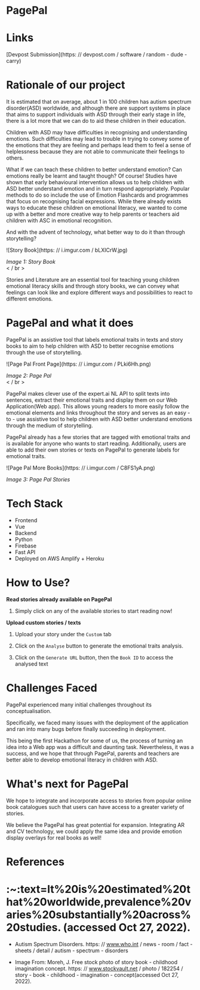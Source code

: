 # PagePal

# Links

[Devpost Submission](https: // devpost.com / software / random - dude - carry)
# Rationale of our project

It is estimated that on average, about 1 in 100 children has autism spectrum disorder(ASD) worldwide, and although there are support systems in place that aims to support individuals with ASD through their early stage in life, there is a lot more that we can do to aid these children in their education.

Children with ASD may have difficulties in recognising and understanding emotions. Such difficulties may lead to trouble in trying to convey some of the emotions that they are feeling and perhaps lead them to feel a sense of helplessness because they are not able to communicate their feelings to others.

What if we can teach these children to better understand emotion? Can emotions really be learnt and taught though? Of course! Studies have shown that early behavioural intervention allows us to help children with ASD better understand emotion and in turn respond appropriately. Popular methods to do so include the use of Emotion Flashcards and programmes that focus on recognising facial expressions. While there already exists ways to educate these children on emotional literacy, we wanted to come up with a better and more creative way to help parents or teachers aid children with ASC in emotional recognition.

And with the advent of technology, what better way to do it than through storytelling?


![Story Book](https: // i.imgur.com / bLXICrW.jpg)

*Image 1: Story Book*
<br > < / br >

Stories and Literature are an essential tool for teaching young children emotional literacy skills and through story books, we can convey what feelings can look like and explore different ways and possibilities to react to different emotions.

# PagePal and what it does

PagePal is an assistive tool that labels emotional traits in texts and story books to aim to help children with ASD to better recognise emotions through the use of storytelling.

![Page Pal Front Page](https: // i.imgur.com / PLki6Hh.png)

*Image 2: Page Pal*
<br > < / br >

PagePal makes clever use of the expert.ai NL API to split texts into sentences, extract their emotional traits and display them on our Web Application(Web app). This allows young readers to more easily follow the emotional elements and links throughout the story and serves as an easy - to - use assistive tool to help children with ASD better understand emotions through the medium of storytelling.

PagePal already has a few stories that are tagged with emotional traits and is available for anyone who wants to start reading. Additionally, users are able to add their own stories or texts on PagePal to generate labels for emotional traits.

![Page Pal More Books](https: // i.imgur.com / C8FS1yA.png)

*Image 3: Page Pal Stories*

# Tech Stack

- Frontend
- Vue
- Backend
- Python
- Firebase
- Fast API
- Deployed on AWS Amplify + Heroku

# How to Use?

**Read stories already available on PagePal**

1. Simply click on any of the available stories to start reading now!

**Upload custom stories / texts**

1. Upload your story under the `Custom` tab

2. Click on the `Analyse` button to generate the emotional traits analysis.

3. Click on the `Generate URL` button, then the `Book ID` to access the analysed text


# Challenges Faced

PagePal experienced many initial challenges throughout its conceptualisation.

Specifically, we faced many issues with the deployment of the application and ran into many bugs before finally succeeding in deployment.

This being the first Hackathon for some of us, the process of turning an idea into a Web app was a difficult and daunting task. Nevertheless, it was a success, and we hope that through PagePal, parents and teachers are better able to develop emotional literacy in children with ASD.

# What's next for PagePal

We hope to integrate and incorporate access to stories from popular online book catalogues such that users can have access to a greater variety of stories.

We believe the PagePal has great potential for expansion. Integrating AR and CV technology, we could apply the same idea and provide emotion display overlays for real books as well!

# References

# :~:text=It%20is%20estimated%20that%20worldwide,prevalence%20varies%20substantially%20across%20studies. (accessed Oct 27,  2022).
- Autism Spectrum Disorders. https: // www.who.int / news - room / fact - sheets / detail / autism - spectrum - disorders

- Image From: Moreh, J. Free stock photo of story book - childhood imagination concept. https: // www.stockvault.net / photo / 182254 / story - book - childhood - imagination - concept(accessed Oct 27, 2022).

